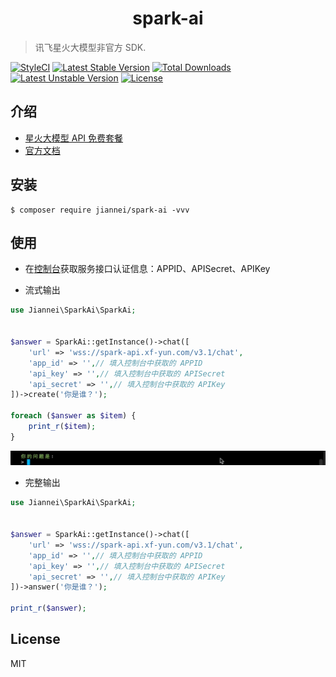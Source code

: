 <h1 align="center"> spark-ai </h1>

> 讯飞星火大模型非官方 SDK.

[![StyleCI](https://github.styleci.io/repos/723286499/shield?branch=main&style=flat)](https://github.styleci.io/repos/723286499?branch=main&style=flat)
[![Latest Stable Version](http://poser.pugx.org/jiannei/spark-ai/v)](https://packagist.org/packages/jiannei/spark-ai)
[![Total Downloads](http://poser.pugx.org/jiannei/spark-ai/downloads)](https://packagist.org/packages/jiannei/spark-ai) 
[![Latest Unstable Version](http://poser.pugx.org/jiannei/spark-ai/v/unstable)](https://packagist.org/packages/jiannei/spark-ai)
[![License](http://poser.pugx.org/jiannei/spark-ai/license)](https://packagist.org/packages/jiannei/spark-ai)

## 介绍

- [星火大模型 API 免费套餐](https://xinghuo.xfyun.cn/sparkapi?scr=price)
- [官方文档](https://www.xfyun.cn/doc/spark/Web.html)

## 安装

```shell
$ composer require jiannei/spark-ai -vvv
```

## 使用

- 在[控制台](https://console.xfyun.cn/services/bm3)获取服务接口认证信息：APPID、APISecret、APIKey


- 流式输出

```php
use Jiannei\SparkAi\SparkAi;


$answer = SparkAi::getInstance()->chat([
    'url' => 'wss://spark-api.xf-yun.com/v3.1/chat',
    'app_id' => '',// 填入控制台中获取的 APPID
    'api_key' => '',// 填入控制台中获取的 APISecret
    'api_secret' => '',// 填入控制台中获取的 APIKey
])->create('你是谁？');

foreach ($answer as $item) {
    print_r($item);
}
```

![answer](https://raw.githubusercontent.com/jiannei/snc-pro/master/images/202401101917408.gif)

- 完整输出

```php
use Jiannei\SparkAi\SparkAi;


$answer = SparkAi::getInstance()->chat([
    'url' => 'wss://spark-api.xf-yun.com/v3.1/chat',
    'app_id' => '',// 填入控制台中获取的 APPID
    'api_key' => '',// 填入控制台中获取的 APISecret
    'api_secret' => '',// 填入控制台中获取的 APIKey
])->answer('你是谁？');

print_r($answer);
```


## License

MIT
